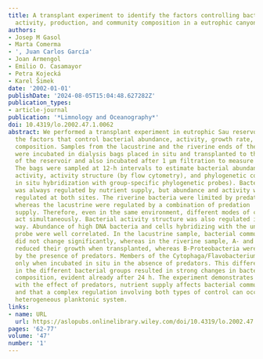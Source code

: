 ```yaml
---
title: A transplant experiment to identify the factors controlling bacterial abundance,
  activity, production, and community composition in a eutrophic canyon‐shaped reservoir
authors:
- Josep M Gasol
- Marta Comerma
- ', Juan Carlos García'
- Joan Armengol
- Emilio O. Casamayor
- Petra Kojecká
- Karel Šimek
date: '2002-01-01'
publishDate: '2024-08-05T15:04:48.627282Z'
publication_types:
- article-journal
publication: '*Limnology and Oceanography*'
doi: 10.4319/lo.2002.47.1.0062
abstract: We performed a transplant experiment in eutrophic Sau reservoir to assess
  the factors that control bacterial abundance, activity, growth rate, and community
  composition. Samples from the lacustrine and the riverine ends of the reservoir
  were incubated in dialysis bags placed in situ and transplanted to the other side
  of the reservoir and also incubated after 1 µm filtration to measure predator effects.
  The bags were sampled at 12‐h intervals to estimate bacterial abundance, whole community
  activity, activity structure (by flow cytometry), and phylogenetic composition (by
  in situ hybridization with group‐specific phylogenetic probes). Bacterial production
  was always regulated by nutrient supply, but abundance and activity were differently
  regulated at both sites. The riverine bacteria were limited by predator activity,
  whereas the lacustrine were regulated by a combination of predation  and nutrient
  supply. Therefore, even in the same environment, different modes of control can
  act simultaneously. Bacterial activity structure was also regulated in the same
  way. Abundance of high DNA bacteria and cells hybridizing with the universal EUB338
  probe were well correlated. In the lacustrine sample, bacterial community structure
  did not change significantly, whereas in the riverine sample, Α‐ and Δ‐Proteobacteria
  reduced their growth when transplanted, whereas Β‐Proteobacteria were stimulated
  by the presence of predators. Members of the Cytophaga/Flavobacterium phylum grew
  only when incubated in situ in the absence of predators. This different behavior
  in the different bacterial groups resulted in strong changes in bacterial assemblage
  composition, evident already after 24 h. The experiment demonstrates that, together
  with the effect of predators, nutrient supply affects bacterial community properties
  and that a complex regulation involving both types of control can occur in a single
  heterogeneous planktonic system.
links:
- name: URL
  url: https://aslopubs.onlinelibrary.wiley.com/doi/10.4319/lo.2002.47.1.0062
pages: '62-77'
volume: '47'
number: '1'
---
```

